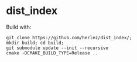 # dist_index
Build with:
```
git clone https://github.com/herlez/dist_index/;
mkdir build; cd build;
git submodule update --init --recursive
cmake -DCMAKE_BUILD_TYPE=Release ..
```
